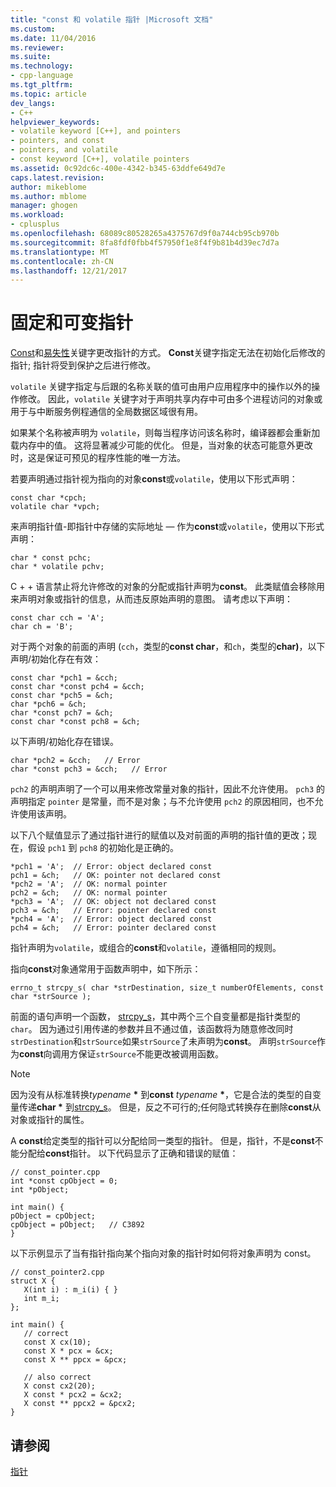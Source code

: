 ```yaml
---
title: "const 和 volatile 指针 |Microsoft 文档"
ms.custom: 
ms.date: 11/04/2016
ms.reviewer: 
ms.suite: 
ms.technology:
- cpp-language
ms.tgt_pltfrm: 
ms.topic: article
dev_langs:
- C++
helpviewer_keywords:
- volatile keyword [C++], and pointers
- pointers, and const
- pointers, and volatile
- const keyword [C++], volatile pointers
ms.assetid: 0c92dc6c-400e-4342-b345-63ddfe649d7e
caps.latest.revision: 
author: mikeblome
ms.author: mblome
manager: ghogen
ms.workload:
- cplusplus
ms.openlocfilehash: 68089c80528265a4375767d9f0a744cb95cb970b
ms.sourcegitcommit: 8fa8fdf0fbb4f57950f1e8f4f9b81b4d39ec7d7a
ms.translationtype: MT
ms.contentlocale: zh-CN
ms.lasthandoff: 12/21/2017
---
```

# <a name="const-and-volatile-pointers"></a>固定和可变指针
[Const](../cpp/const-cpp.md)和[易失性](../cpp/volatile-cpp.md)关键字更改指针的方式。 **Const**关键字指定无法在初始化后修改的指针; 指针将受到保护之后进行修改。  
  
 `volatile` 关键字指定与后跟的名称关联的值可由用户应用程序中的操作以外的操作修改。 因此，`volatile` 关键字对于声明共享内存中可由多个进程访问的对象或用于与中断服务例程通信的全局数据区域很有用。  
  
 如果某个名称被声明为 `volatile`，则每当程序访问该名称时，编译器都会重新加载内存中的值。 这将显著减少可能的优化。 但是，当对象的状态可能意外更改时，这是保证可预见的程序性能的唯一方法。  
  
 若要声明通过指针视为指向的对象**const**或`volatile`，使用以下形式声明：  
  
```  
const char *cpch;  
volatile char *vpch;  
```  
  
 来声明指针值-即指针中存储的实际地址 — 作为**const**或`volatile`，使用以下形式声明：  
  
```  
char * const pchc;  
char * volatile pchv;  
```  
  
 C + + 语言禁止将允许修改的对象的分配或指针声明为**const**。 此类赋值会移除用来声明对象或指针的信息，从而违反原始声明的意图。 请考虑以下声明：  
  
```  
const char cch = 'A';  
char ch = 'B';  
```  
  
 对于两个对象的前面的声明 (`cch`，类型的**const char**，和`ch`，类型的**char)**，以下声明/初始化存在有效：  
  
```  
const char *pch1 = &cch;  
const char *const pch4 = &cch;  
const char *pch5 = &ch;  
char *pch6 = &ch;  
char *const pch7 = &ch;  
const char *const pch8 = &ch;  
```  
  
 以下声明/初始化存在错误。  
  
```  
char *pch2 = &cch;   // Error  
char *const pch3 = &cch;   // Error  
```  
  
 `pch2` 的声明声明了一个可以用来修改常量对象的指针，因此不允许使用。 `pch3` 的声明指定 `pointer` 是常量，而不是对象；与不允许使用 `pch2` 的原因相同，也不允许使用该声明。  
  
 以下八个赋值显示了通过指针进行的赋值以及对前面的声明的指针值的更改；现在，假设 `pch1` 到 `pch8` 的初始化是正确的。  
  
```  
*pch1 = 'A';  // Error: object declared const  
pch1 = &ch;   // OK: pointer not declared const  
*pch2 = 'A';  // OK: normal pointer  
pch2 = &ch;   // OK: normal pointer  
*pch3 = 'A';  // OK: object not declared const  
pch3 = &ch;   // Error: pointer declared const  
*pch4 = 'A';  // Error: object declared const  
pch4 = &ch;   // Error: pointer declared const  
```  
  
 指针声明为`volatile`，或组合的**const**和`volatile`，遵循相同的规则。  
  
 指向**const**对象通常用于函数声明中，如下所示：  
  
```  
errno_t strcpy_s( char *strDestination, size_t numberOfElements, const char *strSource );  
```  
  
 前面的语句声明一个函数， [strcpy_s](../c-runtime-library/reference/strcpy-s-wcscpy-s-mbscpy-s.md)，其中两个三个自变量都是指针类型的`char`。 因为通过引用传递的参数并且不通过值，该函数将为随意修改同时`strDestination`和`strSource`如果`strSource`了未声明为**const**。 声明`strSource`作为**const**向调用方保证`strSource`不能更改被调用函数。  
  
> [!NOTE]
>  因为没有从标准转换*typename*  **\*** 到**const** *typename*  **\***，它是合法的类型的自变量传递**char \*** 到[strcpy_s](../c-runtime-library/reference/strcpy-s-wcscpy-s-mbscpy-s.md)。 但是，反之不可行的;任何隐式转换存在删除**const**从对象或指针的属性。  
  
 A **const**给定类型的指针可以分配给同一类型的指针。 但是，指针，不是**const**不能分配给**const**指针。 以下代码显示了正确和错误的赋值：  
  
```  
// const_pointer.cpp  
int *const cpObject = 0;  
int *pObject;  
  
int main() {  
pObject = cpObject;  
cpObject = pObject;   // C3892  
}  
```  
  
 以下示例显示了当有指针指向某个指向对象的指针时如何将对象声明为 const。  
  
```  
// const_pointer2.cpp  
struct X {  
   X(int i) : m_i(i) { }  
   int m_i;  
};  
  
int main() {  
   // correct  
   const X cx(10);  
   const X * pcx = &cx;  
   const X ** ppcx = &pcx;  
  
   // also correct  
   X const cx2(20);  
   X const * pcx2 = &cx2;  
   X const ** ppcx2 = &pcx2;  
}  
```  
  
## <a name="see-also"></a>请参阅  
 [指针](../cpp/pointers-cpp.md)